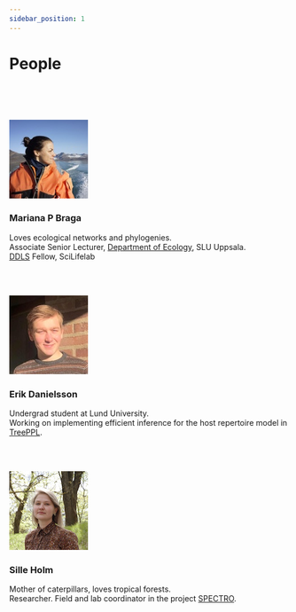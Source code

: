 ```yaml
---
sidebar_position: 1
---
```


# People

<!-- ## Current members -->

<br/>
<br/>
<br/>

![Mariana](img/Mariana.jpg)

### Mariana P Braga

Loves ecological networks and phylogenies. <br/>
Associate Senior Lecturer, [Department of Ecology](https://www.slu.se/en/departments/ecology/), SLU Uppsala. <br/>
[DDLS](https://www.scilifelab.se/data-driven/) Fellow, SciLifelab

<br/>
<br/>

![Erik](img/Erik.jpeg)

### Erik Danielsson

Undergrad student at Lund University. <br/>
Working on implementing efficient inference for the host repertoire model in [TreePPL](/docs/projects/TreePPL).

<br/>
<br/>

![Sille](img/Sille.jpg)

### Sille Holm

Mother of caterpillars, loves tropical forests. <br/>
Researcher. Field and lab coordinator in the project [SPECTRO](/docs/projects/SPECTRO).